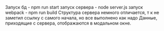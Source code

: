 Запуск бд - npm run start
запуск сервера - node server.js
запуск webpack - npm run build
Структура сервера немного отличается, т к не заметил ссылку с самого начала, но все выполнено как надо Данные, приходящие с сервера, отображаются в модальном окне.
